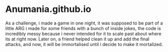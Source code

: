 # Anumania.github.io

As a challenge, i made a game in one night, it was supposed to be part of a little ARG i made for some friends with a bunch of inside jokes, the code is incredibly messy because i never intended for it to scale past about where its at right now. Later on, a friend helped clean it up and add the final attacks, and now, it will be immortalised until i decide to make it mortalized.

